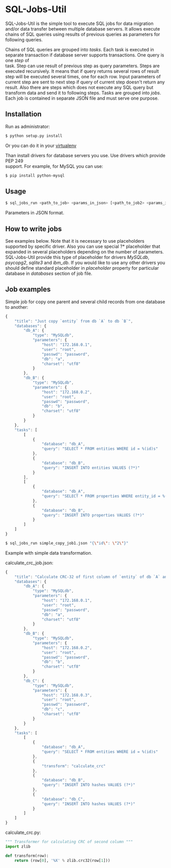 # SQL-Jobs-Util 

SQL-Jobs-Util is the simple tool to execute SQL jobs for data migration and/or data 
transfer between multiple database servers. It allows execute chains of SQL queries 
using results of previous queries as parameters for following queries.

Chains of SQL queries are grouped into *tasks*. Each task is executed in separate 
transaction if database server supports transactions. One query is one *step* of  
task. Step can use result of previous step as query parameters. Steps are executed 
recursively. It means that if query returns several rows of result step will be 
executed several times, one for each row. Input parameters of current step are sent 
to next step if query of current step doesn't return any result. Also there are steps 
which does not execute any SQL query but transform data and send it to following 
steps. Tasks are grouped into *jobs*. Each job is contained in separate JSON file 
and must serve one purpose.

## Installation

Run as administrator:

```bash
$ python setup.py install
```

Or you can do it in your [virtualenv](http://www.virtualenv.org/en/latest/)

Than install drivers for database servers you use. Use drivers which provide PEP 249  
support. For example, for MySQL you can use:

```bash
$ pip install python-mysql
```

## Usage

```bash
$ sql_jobs_run <path_to_job> <params_in_json> [<path_to_job2> <params_in_json2> ...]
```

Parameters in JSON format. 

## How to write jobs

See examples below. Note that it is necessary to use placeholders supported by specific 
driver. Also you can use special ?* placeholder that expanded in several placeholders 
depending on the number of parameters. SQL-Jobs-Util provide this type of placeholder 
for drivers *MySQLdb*, *psycopg2*, *sqlite3* and *ibm_db*. If you would like to use 
any other drivers you should define standard placeholder in *placeholder* property for 
particular database in *databases* section of job file.

## Job examples 

Simple job for copy one parent and several child records from one database to another:

```javascript
{
	"title": "Just copy `entity` from db `A` to db `B`",
	"databases": {
		"db_A": {
			"type": "MySQLdb",
			"parameters": {
				"host": "172.168.0.1",
				"user": "root",
				"passwd": "password",
				"db": "a",
				"charset": "utf8"
			}
		},
		"db_B": {
			"type": "MySQLdb",
			"parameters": {
				"host": "172.168.0.2",
				"user": "root",
				"passwd": "password",
				"db": "b",
				"charset": "utf8"
			}
		}
	},
	"tasks": [
		[
			{
				"database": "db_A",
				"query": "SELECT * FROM entities WHERE id = %(id)s"
			},
			{
				"database": "db_B",
				"query": "INSERT INTO entities VALUES (?*)"				
			}
		],
		[
			{
				"database": "db_A",
				"query": "SELECT * FROM properties WHERE entity_id = %(id)s"
			},
			{
				"database": "db_B",
				"query": "INSERT INTO properties VALUES (?*)"				
			}
		]
	]
}
```

```bash
$ sql_jobs_run simple_copy_job1.json "{\"id\": \"2\"}"
```

Example with simple data transformation.

calculate_crc_job.json:

```javascript
{
	"title": "Calculate CRC-32 of first column of `entity` of db `A` and insert into `hashes` of db `B` and db `C`",
	"databases": {
		"db_A": {
			"type": "MySQLdb",
			"parameters": {
				"host": "172.168.0.1",
				"user": "root",
				"passwd": "password",
				"db": "a",
				"charset": "utf8"
			}
		},
		"db_B": {
			"type": "MySQLdb",
			"parameters": {
				"host": "172.168.0.2",
				"user": "root",
				"passwd": "password",
				"db": "b",
				"charset": "utf8"
			}
		},
		"db_C": {
			"type": "MySQLdb",
			"parameters": {
				"host": "172.168.0.3",
				"user": "root",
				"passwd": "password",
				"db": "c",
				"charset": "utf8"
			}
		}
	},
	"tasks": [
		[
			{
				"database": "db_A",
				"query": "SELECT * FROM entities WHERE id = %(id)s"
			},
			{
				"transform": "calculate_crc"
			},
			{
				"database": "db_B",
				"query": "INSERT INTO hashes VALUES (?*)"				
			},
			{
				"database": "db_C",
				"query": "INSERT INTO hashes VALUES (?*)"				
			}
		]
	]
}
```

calculate_crc.py:

```python
""" Transformer for calculating CRC of second column """
import zlib

def transform(row):
    return (row[0], '%X' % zlib.crc32(row[1]))
```
